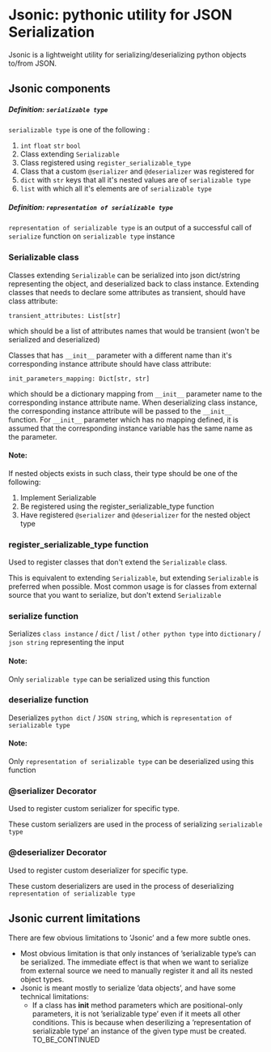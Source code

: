 # Jsonic: pythonic utility for JSON Serialization

Jsonic is a lightweight utility for serializing/deserializing python objects to/from JSON.

## Jsonic components

##### Definition: `serializable type`  
`serializable type` is one of the following :
1. `int` `float` `str` `bool`
1. Class extending ``Serializable``
2. Class registered using ``register_serializable_type`` 
3. Class that a custom `@serializer` and `@deserializer` was registered for
4. `dict` with `str` keys that all it's nested values are of `serializable type`
4. `list` with which all it's elements are of `serializable type`  


##### Definition: `representation of serializable type`
`representation of serializable type` is an output of a successful call of `serialize` function on `serializable type` instance


### Serializable class
Classes extending `Serializable` can be serialized into json dict/string representing the object,
and deserialized back to class instance.
Extending classes that needs to declare some attributes as transient, should have
class attribute:

    transient_attributes: List[str]
    
which should be a list of attributes names that would be transient (won't be serialized and deserialized)

Classes that has `__init__` parameter with a different name than it's corresponding instance attribute should have class attribute:

    init_parameters_mapping: Dict[str, str]
    
which should be a dictionary mapping from `__init__` parameter name to the corresponding instance attribute name.
When deserializing class instance, the corresponding instance attribute will be passed to the `__init__` function.
For `__init__` parameter which has no mapping defined, it is assumed that the corresponding instance variable has
the same name as the parameter.


#### Note:
If nested objects exists in such class, their type should be one of the following:
1. Implement Serializable
2. Be registered using the register_serializable_type function
3. Have registered `@serializer` and `@deserializer` for the nested object type

### register_serializable_type function
Used to register classes that don't extend the `Serializable` class.

This is equivalent to extending `Serializable`, but extending `Serializable` is preferred when possible. 
Most common usage is for classes from external source that you want to serialize, but don't extend `Serializable`

### serialize function
Serializes ``class instance`` / ``dict`` / ``list`` / ``other python type`` into ``dictionary`` / ``json string`` representing the input

#### Note:
Only ``serializable type`` can be serialized using this function

### deserialize function
Deserializes `python dict` / `JSON string`, which is `representation of serializable type`

#### Note:
Only ``representation of serializable type`` can be deserialized using this function

### @serializer Decorator
Used to register custom serializer for specific type.

These custom serializers are used in the process of serializing `serializable type`   

### @deserializer Decorator
Used to register custom deserializer for specific type.

These custom deserializers are used in the process of deserializing `representation of serializable type`

## Jsonic current limitations
There are few obvious limitations to ’Jsonic’ and a few more subtle ones.

- Most obvious limitation is that only instances of ’serializable type’s can be serialized.
The immediate effect is that when we want to serialize from external source we need to manually register it and all its nested object types.
- Jsonic is meant mostly to serialize ’data objects’, and have some technical limitations:
    - If a class has __init__ method parameters which are positional-only parameters, it is not ’serializable type’ even if it meets all other conditions.
    This is because when deserilizing a ’representation of serializable type’ an instance of the given type must be created. TO_BE_CONTINUED
